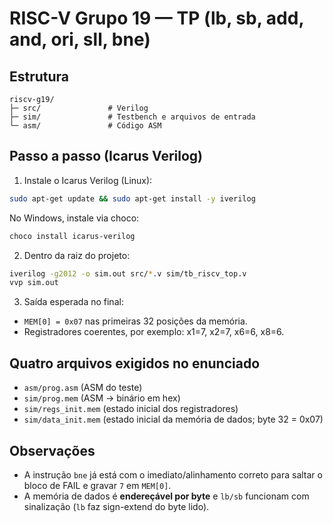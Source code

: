 # RISC-V Grupo 19 — TP (lb, sb, add, and, ori, sll, bne)

## Estrutura
```
riscv-g19/
├─ src/               # Verilog
├─ sim/               # Testbench e arquivos de entrada
└─ asm/               # Código ASM
```

## Passo a passo (Icarus Verilog)
1) Instale o Icarus Verilog (Linux):
```bash
sudo apt-get update && sudo apt-get install -y iverilog
```
No Windows, instale via choco:
```powershell
choco install icarus-verilog
```

2) Dentro da raiz do projeto:
```bash
iverilog -g2012 -o sim.out src/*.v sim/tb_riscv_top.v
vvp sim.out
```

3) Saída esperada no final:
- `MEM[0] = 0x07` nas primeiras 32 posições da memória.
- Registradores coerentes, por exemplo: x1=7, x2=7, x6=6, x8=6.

## Quatro arquivos exigidos no enunciado
- `asm/prog.asm` (ASM do teste)
- `sim/prog.mem` (ASM → binário em hex)
- `sim/regs_init.mem` (estado inicial dos registradores)
- `sim/data_init.mem` (estado inicial da memória de dados; byte 32 = 0x07)

## Observações
- A instrução `bne` já está com o imediato/alinhamento correto para saltar o bloco de FAIL e gravar `7` em `MEM[0]`.
- A memória de dados é **endereçável por byte** e `lb/sb` funcionam com sinalização (`lb` faz sign-extend do byte lido).
